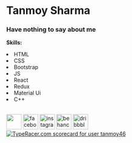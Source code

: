 # Tanmoy Sharma
### Have nothing to say about me 

<strong>Skills:</strong>
<li>HTML</li>
<li>CSS</li>
<li>Bootstrap</li>
<li>JS</li>
<li>React</li>
<li>Redux</li>
<li>Material Ui</li>
<li>C++</li>

<br>

[<img src='https://www.kindpng.com/picc/m/255-2558173_github-logo-png-transparent-png.png' height='40'>](https://github.com/tanmoy108)  [<img src='https://upload.wikimedia.org/wikipedia/commons/4/44/Facebook_Logo.png' alt='facebook' height='40'>](https://www.facebook.com/shtanmoy108)  [<img src='https://upload.wikimedia.org/wikipedia/commons/thumb/a/a5/Instagram_icon.png/2048px-Instagram_icon.png' alt='instagram' height='40'>](https://www.instagram.com/shtanmoy108/)  [<img src='https://www.seekpng.com/png/full/302-3020963_behance-icon-png-social-media-vector-behance-behance.png' alt='behance' height='40'>](https://www.behance.net/tanmoy46)  [<img src='https://cdn.freebiesupply.com/logos/large/2x/dribbble-icon-1-logo-png-transparent.png' alt='dribbble' height='40'>](https://dribbble.com/tanmoy46)  
<a href="https://data.typeracer.com/pit/profile?user=tanmoy46&ref=badge" target="_top"><img src="https://data.typeracer.com/misc/badge?user=tanmoy46" border="0" alt="TypeRacer.com scorecard for user tanmoy46"/></a>
